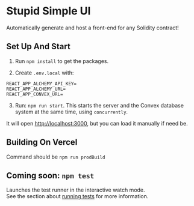 # Stupid Simple UI

Automatically generate and host a front-end for any Solidity contract!

## Set Up And Start

1. Run `npm install` to get the packages.

2. Create `.env.local` with:
  ````
  REACT_APP_ALCHEMY_API_KEY=
  REACT_APP_ALCHEMY_URL=
  REACT_APP_CONVEX_URL=
  ````

3. Run: `npm run start`. This starts the server and the Convex database system at the same time, using `concurrently`.

  It will open [http://localhost:3000](http://localhost:3000), but you can load it manually if need be.

## Building On Vercel
Command should be `npm run prodBuild`

## Coming soon: `npm test`

Launches the test runner in the interactive watch mode.\
See the section about [running tests](https://facebook.github.io/create-react-app/docs/running-tests) for more information.

